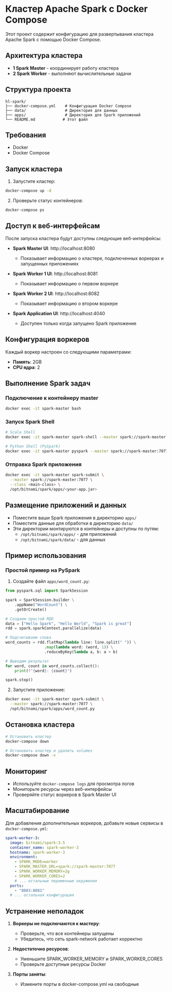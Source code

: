 # Кластер Apache Spark с Docker Compose

Этот проект содержит конфигурацию для развертывания кластера Apache Spark с помощью Docker Compose.

## Архитектура кластера

- **1 Spark Master** - координирует работу кластера
- **2 Spark Worker** - выполняют вычислительные задачи

## Структура проекта

```
hl-spark/
├── docker-compose.yml    # Конфигурация Docker Compose
├── data/                 # Директория для данных
├── apps/                 # Директория для Spark приложений
└── README.md            # Этот файл
```

## Требования

- Docker
- Docker Compose

## Запуск кластера

1. Запустите кластер:
```bash
docker-compose up -d
```

2. Проверьте статус контейнеров:
```bash
docker-compose ps
```

## Доступ к веб-интерфейсам

После запуска кластера будут доступны следующие веб-интерфейсы:

- **Spark Master UI**: http://localhost:8080
  - Показывает информацию о кластере, подключенных воркерах и запущенных приложениях
  
- **Spark Worker 1 UI**: http://localhost:8081
  - Показывает информацию о первом воркере
  
- **Spark Worker 2 UI**: http://localhost:8082
  - Показывает информацию о втором воркере
  
- **Spark Application UI**: http://localhost:4040
  - Доступен только когда запущено Spark приложение

## Конфигурация воркеров

Каждый воркер настроен со следующими параметрами:
- **Память**: 2GB
- **CPU ядра**: 2

## Выполнение Spark задач

### Подключение к контейнеру master

```bash
docker exec -it spark-master bash
```

### Запуск Spark Shell

```bash
# Scala Shell
docker exec -it spark-master spark-shell --master spark://spark-master:7077

# Python Shell (PySpark)
docker exec -it spark-master pyspark --master spark://spark-master:7077
```

### Отправка Spark приложения

```bash
docker exec -it spark-master spark-submit \
  --master spark://spark-master:7077 \
  --class <main-class> \
  /opt/bitnami/spark/apps/<your-app.jar>
```

## Размещение приложений и данных

- Поместите ваши Spark приложения в директорию `apps/`
- Поместите данные для обработки в директорию `data/`
- Эти директории монтируются в контейнеры и доступны по путям:
  - `/opt/bitnami/spark/apps/` - для приложений
  - `/opt/bitnami/spark/data/` - для данных

## Пример использования

### Простой пример на PySpark

1. Создайте файл `apps/word_count.py`:

```python
from pyspark.sql import SparkSession

spark = SparkSession.builder \
    .appName("WordCount") \
    .getOrCreate()

# Создаем простой RDD
data = ["Hello Spark", "Hello World", "Spark is great"]
rdd = spark.sparkContext.parallelize(data)

# Подсчитываем слова
word_counts = rdd.flatMap(lambda line: line.split(" ")) \
                 .map(lambda word: (word, 1)) \
                 .reduceByKey(lambda a, b: a + b)

# Выводим результат
for word, count in word_counts.collect():
    print(f"{word}: {count}")

spark.stop()
```

2. Запустите приложение:

```bash
docker exec -it spark-master spark-submit \
  --master spark://spark-master:7077 \
  /opt/bitnami/spark/apps/word_count.py
```

## Остановка кластера

```bash
# Остановить кластер
docker-compose down

# Остановить кластер и удалить volumes
docker-compose down -v
```

## Мониторинг

- Используйте `docker-compose logs` для просмотра логов
- Мониторьте ресурсы через веб-интерфейсы
- Проверяйте статус воркеров в Spark Master UI

## Масштабирование

Для добавления дополнительных воркеров, добавьте новые сервисы в `docker-compose.yml`:

```yaml
spark-worker-3:
  image: bitnami/spark:3.5
  container_name: spark-worker-3
  hostname: spark-worker-3
  environment:
    - SPARK_MODE=worker
    - SPARK_MASTER_URL=spark://spark-master:7077
    - SPARK_WORKER_MEMORY=2g
    - SPARK_WORKER_CORES=2
    # ... остальные переменные окружения
  ports:
    - "8083:8081"
  # ... остальная конфигурация
```

## Устранение неполадок

1. **Воркеры не подключаются к мастеру**:
   - Проверьте, что все контейнеры запущены
   - Убедитесь, что сеть spark-network работает корректно

2. **Недостаточно ресурсов**:
   - Уменьшите SPARK_WORKER_MEMORY и SPARK_WORKER_CORES
   - Проверьте доступные ресурсы Docker

3. **Порты заняты**:
   - Измените порты в docker-compose.yml на свободные
